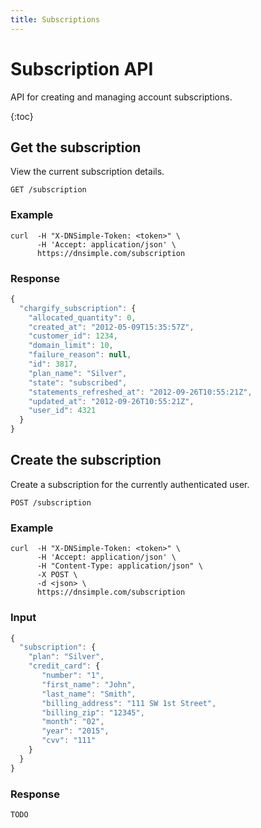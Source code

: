 ```yaml
---
title: Subscriptions
---
```


# Subscription API

API for creating and managing account subscriptions.

{:toc}


## Get the subscription 

View the current subscription details.

    GET /subscription

### Example

    curl  -H "X-DNSimple-Token: <token>" \
          -H 'Accept: application/json' \
          https://dnsimple.com/subscription

### Response

~~~ js
{
  "chargify_subscription": {
    "allocated_quantity": 0,
    "created_at": "2012-05-09T15:35:57Z",
    "customer_id": 1234,
    "domain_limit": 10,
    "failure_reason": null,
    "id": 3817,
    "plan_name": "Silver",
    "state": "subscribed",
    "statements_refreshed_at": "2012-09-26T10:55:21Z",
    "updated_at": "2012-09-26T10:55:21Z",
    "user_id": 4321
  }
}
~~~


## Create the subscription

Create a subscription for the currently authenticated user.

    POST /subscription

### Example

    curl  -H "X-DNSimple-Token: <token>" \
          -H 'Accept: application/json' \
          -H "Content-Type: application/json" \
          -X POST \
          -d <json> \
          https://dnsimple.com/subscription

### Input

~~~ js
{
  "subscription": {
    "plan": "Silver",
    "credit_card": {
       "number": "1",
       "first_name": "John",
       "last_name": "Smith",
       "billing_address": "111 SW 1st Street",
       "billing_zip": "12345",
       "month": "02",
       "year": "2015",
       "cvv": "111"
    }
  }
}
~~~

### Response

~~~ js
TODO
~~~
